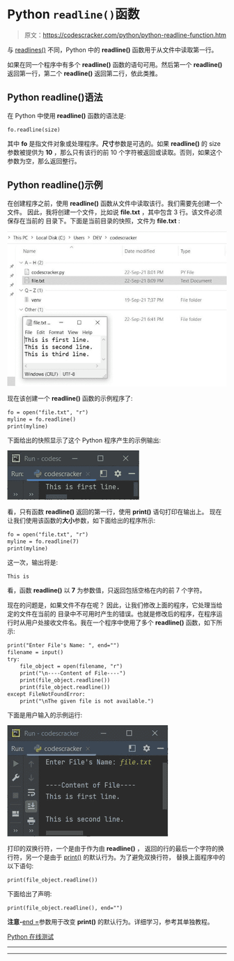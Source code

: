 # Python `readline()`函数

> 原文：<https://codescracker.com/python/python-readline-function.htm>

与 [readlines()](/python/python-readlines-function.htm) 不同，Python 中的 **readline()** 函数用于从文件中读取第一行。

如果在同一个程序中有多个 **readline()** 函数的语句可用。然后第一个 **readline()** 返回第一行，第二个 **readline()** 返回第二行，依此类推。

## Python readline()语法

在 Python 中使用 **readline()** 函数的语法是:

```
fo.readline(size)
```

其中 **fo** 是指文件对象或处理程序。**尺寸**参数是可选的。如果 **readline()** 的 size 参数被提供为 **10** ，那么只有该行的前 10 个字符被返回或读取。否则，如果这个 参数为空，那么返回整行。

## Python readline()示例

在创建程序之前，使用 **readline()** 函数从文件中读取该行。我们需要先创建一个文件。 因此，我将创建一个文件，比如说 **file.txt** ，其中包含 3 行。该文件必须保存在当前的 目录下。下面是当前目录的快照，文件为 **file.txt** :

![python readline function](img/0810224ab56240f7dbcfaaae3976e701.png)

现在该创建一个 **readline()** 函数的示例程序了:

```
fo = open("file.txt", "r")
myline = fo.readline()
print(myline)
```

下面给出的快照显示了这个 Python 程序产生的示例输出:

![readline function python](img/bbc90045ea7591913925cb8eb737ac4b.png)

看，只有函数 **readline()** 返回的第一行，使用 **print()** 语句打印在输出上。 现在让我们使用该函数的**大小**参数，如下面给出的程序所示:

```
fo = open("file.txt", "r")
myline = fo.readline(7)
print(myline)
```

这一次，输出将是:

```
This is
```

看，函数 **readline()** 以 **7** 为参数值，只返回包括空格在内的前 7 个字符。

现在的问题是，如果文件不存在呢？
因此，让我们修改上面的程序，它处理当给定的文件在当前的 目录中不可用时产生的错误。也就是修改后的程序，在程序运行时从用户处接收文件名。我在一个程序中使用了多个 **readline()** 函数，如下所示:

```
print("Enter File's Name: ", end="")
filename = input()
try:
    file_object = open(filename, "r")
    print("\n----Content of File----")
    print(file_object.readline())
    print(file_object.readline())
except FileNotFoundError:
    print("\nThe given file is not available.")
```

下面是用户输入的示例运行:

![python readline example](img/1f6914161a60089ba15b160b0542884e.png)

打印的双换行符，一个是由于作为由 **readline()** ， 返回的行的最后一个字符的换行符，另一个是由于 [print()](/python/python-print-statement.htm) 的默认行为。为了避免双换行符， 替换上面程序中的以下语句:

```
print(file_object.readline())
```

下面给出了声明:

```
print(file_object.readline(), end="")
```

**注意-**[end =](/python/python-end.htm)参数用于改变 **print()** 的默认行为。详细学习，参考其单独教程。

[Python 在线测试](/exam/showtest.php?subid=10)

* * *

* * *